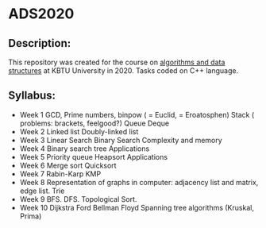 #  ADS2020
## Description:
This repository was created for the course on [algorithms and data structures](https://github.com/askarakshabayev/ADS2020FALL) at KBTU University in 2020. 
Tasks coded on C++ language.
## Syllabus:
* Week 1 GCD, Prime numbers, binpow ( = Euclid, = Eroatosphen) Stack ( problems: brackets, feelgood?) Queue Deque
* Week 2 Linked list Doubly-linked list
* Week 3 Linear Search Binary Search Complexity and memory
* Week 4 Binary search tree Applications
* Week 5 Priority queue Heapsort Applications
* Week 6 Merge sort Quicksort
* Week 7 Rabin-Karp KMP
* Week 8 Representation of graphs in computer: adjacency list and matrix, edge list. Trie
* Week 9 BFS. DFS. Topological Sort.
* Week 10 Dijkstra Ford Bellman Floyd Spanning tree algorithms (Kruskal, Prima)




